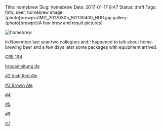 Title: homebrew
Slug: homebrew
Date: 2017-01-17 8:47
Status: draft
Tags: foto, beer, homebrew
image: {photo}brewpic/IMG_20170305_162130400_HDR.jpg
gallery: {photo}brewpic{A few brew and result pictures}

![homebrew]({photo}brewpic/IMG_20170305_162130400_HDR.jpg "homebrew")

In November last year two collegues and I happened to talk about home-brewing beer and
a few days later some packages with equipment arrived.

[CRE 194](https://cre.fm/cre194-bier)

[brauanleitung.de](http://www.brauanleitung.de)


[#2 Irish Red Ale](https://docs.google.com/document/d/1pF_BIUEq_GO53TVvnLBR46v2IYgumLiUCdn5SCajkKo/edit?usp=sharing)

[#3 Brown Ale](https://docs.google.com/document/d/1oiA-mvTJhKIJ7aqR6m7m-b7Od4PDG7jG1q_-ouFLShc/edit?usp=sharing)

[#4](https://docs.google.com/document/d/1s8GXxLPU_0Bh0EAqPhUOL6WUxlLUrReeVa1FiXlwuCc/edit?usp=sharing)

[#5](https://docs.google.com/document/d/1zLygtf3M3LozoNBLfTHpwhjmgkZjtkcy1cG6fgLBAlQ/edit?usp=sharing)

[#6](https://docs.google.com/document/d/1rR8gBgpKYqsrv83bmIJ0Xn9198qcyPwSNOFok4RyFwE/edit?usp=sharing)

[#7](https://docs.google.com/document/d/1lJwi0-cplHKjqDs-6yPvbZptPV1IsLeYOQf-EwbowOU/edit?usp=sharing)
